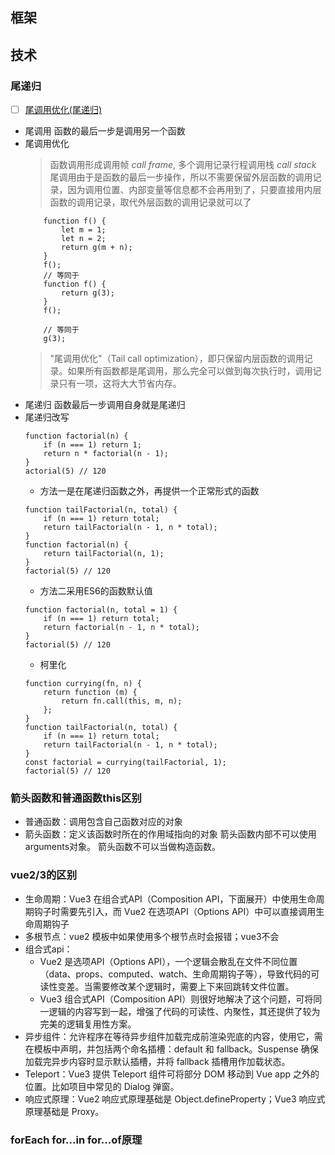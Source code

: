 ## 框架

## 技术
### 尾递归
- [ ] [尾调用优化(尾递归)](http://ruanyifeng.com/blog/2015/04/tail-call.html)
- 尾调用 函数的最后一步是调用另一个函数
- 尾调用优化 
    > 函数调用形成调用帧 _call frame_, 多个调用记录行程调用栈 _call stack_ 
    > 尾调用由于是函数的最后一步操作，所以不需要保留外层函数的调用记录，因为调用位置、内部变量等信息都不会再用到了，只要直接用内层函数的调用记录，取代外层函数的调用记录就可以了
    ```
        function f() {
            let m = 1;
            let n = 2;
            return g(m + n);
        }
        f();
        // 等同于
        function f() {
            return g(3);
        }
        f();

        // 等同于
        g(3);
    ```
    >"尾调用优化"（Tail call optimization），即只保留内层函数的调用记录。如果所有函数都是尾调用，那么完全可以做到每次执行时，调用记录只有一项，这将大大节省内存。
 - 尾递归 函数最后一步调用自身就是尾递归
 - 尾递归改写
    ```
    function factorial(n) {
        if (n === 1) return 1;
        return n * factorial(n - 1);
    }
    actorial(5) // 120
    ```
    - 方法一是在尾递归函数之外，再提供一个正常形式的函数
    ```
    function tailFactorial(n, total) {
        if (n === 1) return total;
        return tailFactorial(n - 1, n * total);
    }
    function factorial(n) {
        return tailFactorial(n, 1);
    }
    factorial(5) // 120
    ```
    - 方法二采用ES6的函数默认值
    ```
    function factorial(n, total = 1) {
        if (n === 1) return total;
        return factorial(n - 1, n * total);
    }
    factorial(5) // 120
    ```
    - 柯里化
    ```
    function currying(fn, n) {
        return function (m) {
            return fn.call(this, m, n);
        };
    }
    function tailFactorial(n, total) {
        if (n === 1) return total;
        return tailFactorial(n - 1, n * total);
    }
    const factorial = currying(tailFactorial, 1);
    factorial(5) // 120
    ```
### 箭头函数和普通函数this区别
 - 普通函数：调用包含自己函数对应的对象
 - 箭头函数：定义该函数时所在的作用域指向的对象
箭头函数内部不可以使用arguments对象。
箭头函数不可以当做构造函数。

### vue2/3的区别
 - 生命周期：Vue3 在组合式API（Composition API，下面展开）中使用生命周期钩子时需要先引入，而 Vue2 在选项API（Options API）中可以直接调用生命周期钩子
 - 多根节点：vue2 模板中如果使用多个根节点时会报错；vue3不会
 - 组合式api：
   - Vue2 是选项API（Options API），一个逻辑会散乱在文件不同位置（data、props、computed、watch、生命周期钩子等），导致代码的可读性变差。当需要修改某个逻辑时，需要上下来回跳转文件位置。
   - Vue3 组合式API（Composition API）则很好地解决了这个问题，可将同一逻辑的内容写到一起，增强了代码的可读性、内聚性，其还提供了较为完美的逻辑复用性方案。
 - 异步组件：允许程序在等待异步组件加载完成前渲染兜底的内容，使用它，需在模板中声明，并包括两个命名插槽：default 和 fallback。Suspense 确保加载完异步内容时显示默认插槽，并将 fallback 插槽用作加载状态。
 - Teleport：Vue3 提供 Teleport 组件可将部分 DOM 移动到 Vue app 之外的位置。比如项目中常见的 Dialog 弹窗。
 - 响应式原理：Vue2 响应式原理基础是 Object.defineProperty；Vue3 响应式原理基础是 Proxy。

### forEach for...in for...of原理
